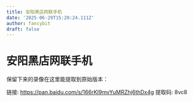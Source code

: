 ```yaml
---
title: 安阳黑店网联手机
date: '2025-06-29T15:20:24.111Z'
author: fancybit
draft: false
---
```

<div class="header"><h1 class="single-title animate__animated animate__pulse animate__faster">安阳黑店网联手机</h1></div>

<div class="content" id="content"><p>保留下来的录像在这里能提取到原始版本：</p><p>链接: <a href="https://pan.baidu.com/s/166rKl9mvYuMRZhj6thDx4g" target="_blank" rel="external nofollow noopener noreferrer">https://pan.baidu.com/s/166rKl9mvYuMRZhj6thDx4g</a> 提取码: 8vc8</p><!-- raw HTML omitted --></div>

